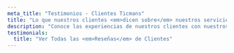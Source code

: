 ```yaml
---
meta_title: "Testimonios - Clientes Ticmans"
title: "Lo que nuestros clientes <em>dicen sobre</em> nuestros servicios tecnológicos."
description: "Conoce las experiencias de nuestros clientes con nuestros servicios de equipos de computación, implementación de Odoo y soporte técnico especializado."
testimonials:
  title: "Ver Todas las <em>Reseñas</em> de Clientes"
---
```

